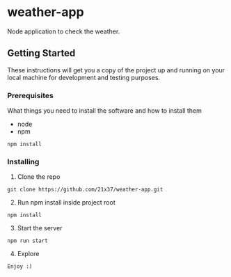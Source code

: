# weather-app
Node application to check the weather.

## Getting Started

These instructions will get you a copy of the project up and running on your local machine for development and testing purposes.

### Prerequisites

What things you need to install the software and how to install them
- node
- npm

```
npm install
```

### Installing

1. Clone the repo

```
git clone https://github.com/21x37/weather-app.git
```

2. Run npm install inside project root

```
npm install
```

3. Start the server

```
npm run start
```

4. Explore

```
Enjoy :)
```
